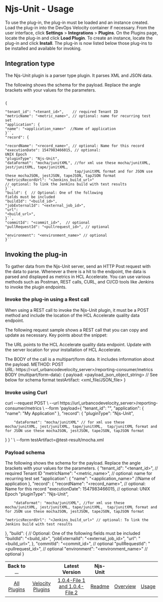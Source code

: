 
# Njs-Unit - Usage

To use the plug-in, the plug-in must be loaded and an instance created. Load the plug-in into the DevOps Velocity container if necessary. From the user interface, click **Settings** > **Integrations** > **Plugins**. On the Plugins page, locate the plug-in and click **Load Plugin**. To create an instance, locate the plug-in and click **Install**. The plug-in is now listed below those plug-ins to be installed and available for invoking.


## Integration type

The Njs-Unit plugin is a parser type plugin. It parses XML and JSON data. 

The following shows the schema for the payload. Replace the angle brackets with your values for the parameters.


```

{

"tenant_id": "<tenant_id>",    // required Tenant ID
"metricName": "<metric_name>", // optional: name for recurring test set
"application": {
"name": "<application_name>"  //Name of application
}``,
"record": {

"recordName": "<record_name>", // optional: Name for this record
"executionDate": 1547983466015, // optional:
UNIX Epoch
"pluginType": "Njs-Unit",
"dataFormat": "mocha/junitXML", //for xml use these mocha/junitXML, jest/junitXML, tape/junitXML,  
                                tap/junitXML format and for JSON use these mochaJSON, jestJSON, tapeJSON, tapJSON format
"metricsRecordUrl": "<Jenkins_build_url>"
// optional: To link the Jenkins build with test results
}``,
"build": {  // Optional: One of the following
fields must be included
"buildId": "<build_id>",
"jobExternalId": "<external_job_id>",
"url":
"<build_url>",
}``,
"commitId": "<commit_id>",  // optional
"pullRequestId": "<pullrequest_id>", // optional

"environment": "<environment_name>" // optional
}``

```

## Invoking the plug-in

To gather data from the Njs-Unit server, send an HTTP Post request with the data to parse. Whenever a there is a hit to the endpoint, the data is parsed and displayed as metrics in HCL Accelerate. You can use various methods such as Postman, REST calls, CURL, and CI/CD tools like Jenkins to invoke the plugin endpoints.

### Invoke the plug-in using a Rest call

When using a REST call to invoke the Njs-Unit plugin, it must be a POST method and include the location of the HCL Accelerate quality data endpoint. 

The following request sample shows a REST call that you can copy and update as necessary. Key points about the snippet: 

The URL points to the HCL Accelerate quality data endpoint. Update with the server location for your installation of HCL Accelerate. 

The BODY of the call is a multipart/form data. It includes information about the payload. 
METHOD: POST  
URL: https://<url_urbancodevelocity_server>/reporting-consumer/metrics  
BODY (multipart/form-data): 
 { 
  payload: <payload_json_object_string> // See below for schema format 
 testArtifact: <xml_file/JSON_file> 
 } 

### Invoke using Curl 

curl --request POST \ 
  --url https://url_urbancodevelocity_server>/reporting-consumer/metrics \ 
  --form 'payload={ 
  "tenant_id": "", 
  "application": { 
    "name": "My Application" 
  }, 
  "record": { 
    "pluginType": "Njs-Unit", 

        "dataFormat": "mocha/junitXML" // for xml use these mocha/junitXML, jest/junitXML, tape/junitXML,  tap/junitXML format and for JSON use these mochaJSON, jestJSON, tapeJSON, tapJSON format 

  } 
} 
' \ 
  --form testArtifact=@test-result/mocha.xml 

### Payload schema 

The following shows the schema for the payload. Replace the angle brackets with your values for the parameters. 
{ 
  "tenant_id": "<tenant_id>",    // required Tenant ID 
  "metricName": "<metric_name>", // optional: name for recurring test set 
  "application": { 
    "name": "<application_name>"  //Name of application 
  }, 
  "record": { 
    "recordName": "<record_name>", // optional: Name for this record 
    "executionDate": 1547983466015, // optional: UNIX Epoch 
    "pluginType": "Njs-Unit", 

        "dataFormat": "mocha/junitXML", //for xml use these mocha/junitXML, jest/junitXML, tape/junitXML,  tap/junitXML format and for JSON use these mochaJSON, jestJSON, tapeJSON, tapJSON format 

    "metricsRecordUrl": "<Jenkins_build_url>" // optional: To link the Jenkins build with test results 
  }, 
  "build": {  // Optional: One of the following fields must be included  
    "buildId": "<build_id>", 
    "jobExternalId": "<external_job_id>", 
    "url": "<build_url>", 
  }, 
  "commitId": "<commit_id>",  // optional 
  "pullRequestId": "<pullrequest_id>", // optional 
  "environment": "<environment_name>" // optional 
} 



|Back to ...||Latest Version|Njs-Unit |||
| :---: | :---: | :---: | :---: | :---: | :---: |
|[All Plugins](../../index.md)|[Velocity Plugins](../README.md)|[1.0.4-File 1 ](https://raw.githubusercontent.com/UrbanCode/IBM-UCV-PLUGINS/main/files/ucv-ext-njs-unit/ucv-ext-njs-unit%3A1.0.4.tar.7z.001)[and 1.0.4-File 2](https://raw.githubusercontent.com/UrbanCode/IBM-UCV-PLUGINS/main/files/ucv-ext-njs-unit/ucv-ext-njs-unit%3A1.0.4.tar.7z.002)|[Readme](README.md)|[Overview](overview.md)|[Usage](usage.md)|

